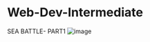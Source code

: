 # Web-Dev-Intermediate

SEA BATTLE- PART1
![image](https://user-images.githubusercontent.com/117738625/224988384-d4025289-d714-40f4-9058-8d17fa18477f.png)



